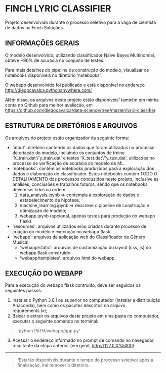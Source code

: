 ﻿# FINCH LYRIC CLASSIFIER

Projeto desenvolvido durante o processo seletivo para a vaga de cientista de dados na Finch Soluções.

## INFORMAÇÕES GERAIS

O modelo desenvolvido, utilizando classificador Naïve Bayes Multinomial, obteve ~90% de acurácia no conjunto de testes. 

Para mais detalhes do pipeline de construção do modelo, visualizar os notebooks disponíveis no diretório 'notebooks'.

O webapp desenvolvido foi publicado e está disponível no endereço http://diegocavalca.pythonanywhere.com/

Além disso, os arquivos deste projeto estão disponíveis¹ também em minha conta no Github para melhor avaliação, em https://github.com/diegocavalca/data-science/tree/master/lyric-classifier.

## ESTRUTURA DE DIRETÓRIOS E ARQUIVOS

Os arquivos do projeto estão organizador da seguinte forma:

- 'input': diretório contendo os dados que foram utilizados no processo de criação do modelo, incluindo os conjuntos de treino 'X_train.dat'/'y_train.dat' e testes 'X_test.dat'/'y_test.dat', utilizados no processo de verificação de acurácia do modelo de ML.
- 'notebooks': contém os notebooks produzidos para a exploração dos dados e elaboração do classificador. Estes notebooks contém TODO O DETALHAMENTO dos processos conduzidos neste projeto, inclusive as análises, conclusões e trabalhos futuros, sendo que os notebooks devem ser lidos na ordem:
	1. data_analysis.ipynb => contempla a exploração de dados e estabelecimento de hipótese;
	2. machine_learning.ipynb => descreve o pipeline de construção e otimização do modelo;
	3. webapp.ipynb (opcional, apenas testes para produção do webapp flask).
- 'resources': arquivos utilizados e/ou criados durante processo de criação do modelo e execução no webapp flask.
- 'webapp': arquivos da aplicação web do Classificador de Gênero Musical;
	- 'webapp/static': arquivos de customização do layout (css, js) do webapp flask construído.
	- 'webapp/templates': arquivos html do webapp.

## EXECUÇÃO DO WEBAPP

Para a execução do webapp flask contruído, deve ser seguidos os seguintes passos:

1. Instalar o Python 3.6.1 ou superior no computador (instalar a distribuição Anaconda), bem como os pacotes descritos no arquivo requirements.txt;
2. Baixar e extrair os arquivos deste projeto em uma pasta no computador, executar o seguinte comando no terminal:
> 'python PATH/webapp/app.py'
3. Acessar o endereço informado no prompt de comando no navegador, resultante da etapa anterior (em geral, http://127.0.0.1:5000)

---
> ¹Estarão disponíveis durante o tempo do processo seletivo; após a finalização, irei remover o diretório.
